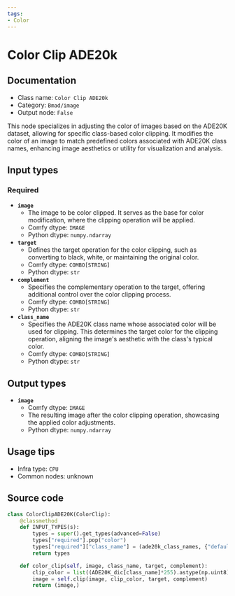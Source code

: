 ```yaml
---
tags:
- Color
---
```


# Color Clip ADE20k
## Documentation
- Class name: `Color Clip ADE20k`
- Category: `Bmad/image`
- Output node: `False`

This node specializes in adjusting the color of images based on the ADE20K dataset, allowing for specific class-based color clipping. It modifies the color of an image to match predefined colors associated with ADE20K class names, enhancing image aesthetics or utility for visualization and analysis.
## Input types
### Required
- **`image`**
    - The image to be color clipped. It serves as the base for color modification, where the clipping operation will be applied.
    - Comfy dtype: `IMAGE`
    - Python dtype: `numpy.ndarray`
- **`target`**
    - Defines the target operation for the color clipping, such as converting to black, white, or maintaining the original color.
    - Comfy dtype: `COMBO[STRING]`
    - Python dtype: `str`
- **`complement`**
    - Specifies the complementary operation to the target, offering additional control over the color clipping process.
    - Comfy dtype: `COMBO[STRING]`
    - Python dtype: `str`
- **`class_name`**
    - Specifies the ADE20K class name whose associated color will be used for clipping. This determines the target color for the clipping operation, aligning the image's aesthetic with the class's typical color.
    - Comfy dtype: `COMBO[STRING]`
    - Python dtype: `str`
## Output types
- **`image`**
    - Comfy dtype: `IMAGE`
    - The resulting image after the color clipping operation, showcasing the applied color adjustments.
    - Python dtype: `numpy.ndarray`
## Usage tips
- Infra type: `CPU`
- Common nodes: unknown


## Source code
```python
class ColorClipADE20K(ColorClip):
    @classmethod
    def INPUT_TYPES(s):
        types = super().get_types(advanced=False)
        types["required"].pop("color")
        types["required"]["class_name"] = (ade20k_class_names, {"default": 'animal, animate being, beast, brute, creature, fauna'})
        return types

    def color_clip(self, image, class_name, target, complement):
        clip_color = list((ADE20K_dic[class_name]*255).astype(np.uint8))
        image = self.clip(image, clip_color, target, complement)
        return (image,)

```
